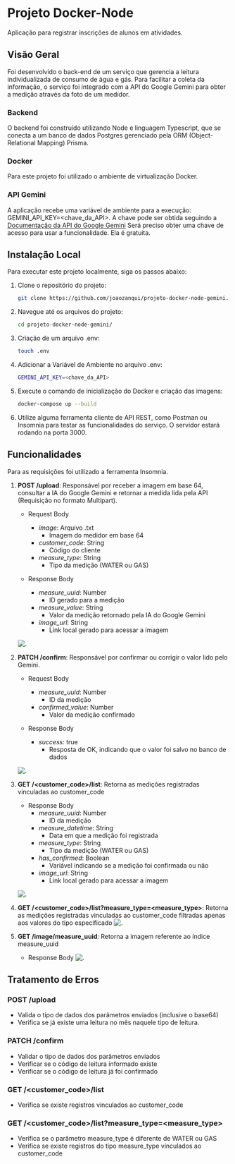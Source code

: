 # Projeto Docker-Node

Aplicação para registrar inscrições de alunos em atividades.
## Visão Geral

Foi desenvolvido o back-end de um serviço que gerencia a leitura individualizada de consumo de água e gás. Para facilitar a coleta da informação, o serviço foi integrado com a API do Google Gemini para obter a medição através da foto de um medidor.

### Backend

O backend foi construído utilizando Node e linguagem Typescript, que se conecta a um banco de dados Postgres gerenciado pela ORM (Object-Relational Mapping) Prisma.

### Docker

Para este projeto foi utilizado o ambiente de virtualização Docker.

### API Gemini

A aplicação recebe uma variável de ambiente para a execução: GEMINI_API_KEY=<chave_da_API>. A chave pode ser obtida seguindo a [Documentação da API do Google Gemini](https://ai.google.dev/gemini-api/docs/api-key)
Será preciso obter uma chave de acesso para usar a funcionalidade. Ela é gratuita.

## Instalação Local

Para executar este projeto localmente, siga os passos abaixo:

1. Clone o repositório do projeto:
   ```bash
   git clone https://github.com/joaozanqui/projeto-docker-node-gemini.git
2. Navegue até os arquivos do projeto:
    ``` bash
    cd projeto-docker-node-gemini/
3. Criação de um arquivo .env:
    ```bash
    touch .env
4. Adicionar a Variável de Ambiente no arquivo .env:
   ```bash
   GEMINI_API_KEY=<chave_da_API>
5. Execute o comando de inicialização do Docker e criação das imagens:
    ```bash
    docker-compose up --build
    ```
6. Utilize alguma ferramenta cliente de API REST, como Postman ou Insomnia para testar as funcionalidades do serviço. O servidor estará rodando na porta 3000.

## Funcionalidades
Para as requisições foi utilizado a ferramenta Insomnia.

1. **POST /upload**: Responsável por receber a imagem em base 64, consultar a IA do Google Gemini e retornar a medida lida pela API (Requisição no formato Multipart).

   - Request Body
      - *image*: Arquivo .txt
        - Imagem do medidor em base 64
      - *customer_code*: String
        - Código do cliente
      - *measure_type*: String
        - Tipo da medição (WATER ou GAS)
       
    - Response Body
      - *measure_uuid*: Number
        - ID gerado para a medição
      - *measure_value*: String
        - Valor da medição retornado pela IA do Google Gemini
      - *image_url*: String
        - Link local gerado para acessar a imagem
           
   ![.](https://beeimg.com/images/m51019978974.png)

  
2. **PATCH /confirm**: Responsável por confirmar ou corrigir o valor lido pelo Gemini.

   - Request Body
      - *measure_uuid*: Number
        - ID da medição
      - *confirmed_value*: Number
        - Valor da medição confirmado
    
    - Response Body
      - *success*: true
        - Resposta de OK, indicando que o valor foi salvo no banco de dados

          
   ![.](https://beeimg.com/images/l62924280624.png)

3. **GET /<customer_code>/list**: Retorna as medições registradas vinculadas ao customer_code
     - Response Body
        - *measure_uuid*: Number
          - ID da medição
        - *measure_datetime*: String
          - Data em que a medição foi registrada
        - *measure_type*: String
          - Tipo da medição (WATER ou GAS)
        - *has_confirmed*: Boolean
          - Variável indicando se a medição foi confirmada ou não
        - *image_url*: String
          - Link local gerado para acessar a imagem
           
   ![.](https://beeimg.com/images/j48321972654.png)

3. **GET /<customer_code>/list?measure_type=<measure_type>**: Retorna as medições registradas vinculadas ao customer_code filtradas apenas aos valores do tipo especificado 
   ![.](https://beeimg.com/images/t55816534152.png)
   
4. **GET /image/measure_uuid**: Retorna a imagem referente ao índice measure_uuid
     - Response Body
     ![.](https://beeimg.com/images/m73802595972.png)


## Tratamento de Erros

### POST /upload
- Valida o tipo de dados dos parâmetros enviados (inclusive o base64)
- Verifica se já existe uma leitura no mês naquele tipo de leitura.

### PATCH /confirm
- Validar o tipo de dados dos parâmetros enviados
- Verificar se o código de leitura informado existe
- Verificar se o código de leitura já foi confirmado

### GET /<customer_code>/list
- Verifica se existe registros vinculados ao customer_code

### GET /<customer_code>/list?measure_type=<measure_type>
- Verifica se o parâmetro measure_type é diferente de WATER ou GAS
- Verifica se existe registros do tipo measure_type vinculados ao customer_code
